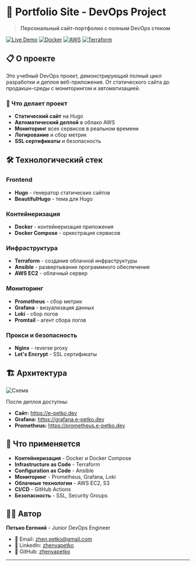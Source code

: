 # 🚀 Portfolio Site - DevOps Project

> **Персональный сайт-портфолио с полным DevOps стеком**

[![Live Demo](https://img.shields.io/badge/Live%20Demo-e--petko.dev-blue?style=for-the-badge&logo=web)](https://e-petko.dev)
[![Docker](https://img.shields.io/badge/Docker-2496ED?style=for-the-badge&logo=docker&logoColor=white)](https://www.docker.com/)
[![AWS](https://img.shields.io/badge/AWS-FF9900?style=for-the-badge&logo=amazon-aws&logoColor=white)](https://aws.amazon.com/)
[![Terraform](https://img.shields.io/badge/Terraform-7B42BC?style=for-the-badge&logo=terraform&logoColor=white)](https://www.terraform.io/)

## 📋 О проекте

Это учебный DevOps проект, демонстрирующий полный цикл разработки и деплоя веб-приложения. От статического сайта до продакшн-среды с мониторингом и автоматизацией.

### 🎯 Что делает проект

- **Статический сайт** на Hugo
- **Автоматический деплой** в облако AWS
- **Мониторинг** всех сервисов в реальном времени
- **Логирование** и сбор метрик
- **SSL сертификаты** и безопасность

## 🛠️ Технологический стек

### Frontend
- **Hugo** - генератор статических сайтов
- **BeautifulHugo** - тема для Hugo

### Контейнеризация
- **Docker** - контейнеризация приложения
- **Docker Compose** - оркестрация сервисов

### Инфраструктура
- **Terraform** - создание облачной инфраструктуры
- **Ansible** - развертывание программного обеспечения
- **AWS EC2** - облачный сервер

### Мониторинг
- **Prometheus** - сбор метрик
- **Grafana** - визуализация данных
- **Loki** - сбор логов
- **Promtail** - агент сбора логов

### Прокси и безопасность
- **Nginx** - reverse proxy
- **Let's Encrypt** - SSL сертификаты

## 🏗️ Архитектура

![Схема](/diagram.png)



После деплоя доступны:

- **Сайт:** https://e-petko.dev
- **Grafana:** https://grafana.e-petko.dev
- **Prometheus:** https://prometheus.e-petko.dev


## 📝 Что применяется

- **Контейнеризация** - Docker и Docker Compose
- **Infrastructure as Code** - Terraform
- **Configuration as Code** - Ansible
- **Мониторинг** - Prometheus, Grafana, Loki
- **Облачные технологии** - AWS EC2, S3
- **CI/CD** - GitHub Actions
- **Безопасность** - SSL, Security Groups

## 👨‍💻 Автор

**Петько Евгений** - Junior DevOps Engineer

- 📧 Email: zhen.petko@gmail.com
- 💼 LinkedIn: [zhenyapetko](https://linkedin.com/in/zhenyapetko)
- 🐙 GitHub: [zhenyapetko](https://github.com/zhenyapetko)

---
